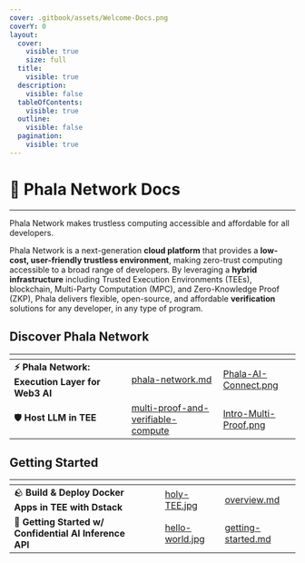 ```yaml
---
cover: .gitbook/assets/Welcome-Docs.png
coverY: 0
layout:
  cover:
    visible: true
    size: full
  title:
    visible: true
  description:
    visible: false
  tableOfContents:
    visible: true
  outline:
    visible: false
  pagination:
    visible: true
---
```


# 👾 Phala Network Docs

***

Phala Network makes trustless computing accessible and affordable for all developers.

Phala Network is a next-generation **cloud platform** that provides a **low-cost, user-friendly trustless environment**, making zero-trust computing accessible to a broad range of developers. By leveraging a **hybrid infrastructure** including Trusted Execution Environments (TEEs), blockchain, Multi-Party Computation (MPC), and Zero-Knowledge Proof (ZKP), Phala delivers flexible, open-source, and affordable **verification** solutions for any developer, in any type of program.

## Discover Phala Network

<table data-card-size="large" data-view="cards" data-full-width="false"><thead><tr><th></th><th></th><th></th><th data-hidden data-card-target data-type="content-ref"></th><th data-hidden data-card-cover data-type="files"></th></tr></thead><tbody><tr><td><strong>⚡️ Phala Network: Execution Layer for Web3 AI</strong></td><td></td><td></td><td><a href="overview/phala-network.md">phala-network.md</a></td><td><a href=".gitbook/assets/Phala-AI-Connect.png">Phala-AI-Connect.png</a></td></tr><tr><td>🛡️ <strong>Host LLM in TEE</strong></td><td></td><td></td><td><a href="tech-specs/multi-proof-and-verifiable-compute/">multi-proof-and-verifiable-compute</a></td><td><a href=".gitbook/assets/Intro-Multi-Proof.png">Intro-Multi-Proof.png</a></td></tr></tbody></table>

## Getting Started

<table data-card-size="large" data-view="cards"><thead><tr><th></th><th></th><th></th><th data-hidden data-card-cover data-type="files"></th><th data-hidden data-card-target data-type="content-ref"></th></tr></thead><tbody><tr><td><span data-gb-custom-inline data-tag="emoji" data-code="1faa8">🪨</span> <strong>Build &#x26; Deploy Docker Apps in TEE with Dstack</strong></td><td></td><td></td><td><a href=".gitbook/assets/holy-TEE.jpg">holy-TEE.jpg</a></td><td><a href="dstack/overview.md">overview.md</a></td></tr><tr><td><span data-gb-custom-inline data-tag="emoji" data-code="1f510">🔐</span> <strong>Getting Started w/</strong> <strong>Confidential AI Inference API</strong></td><td></td><td></td><td><a href=".gitbook/assets/hello-world.jpg">hello-world.jpg</a></td><td><a href="confidential-ai/getting-started.md">getting-started.md</a></td></tr></tbody></table>

